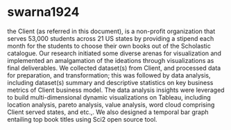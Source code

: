# swarna1924

the Client (as referred in this document), is a non-profit organization that serves 53,000 students across 21 US states by providing a stipend each month for the students to choose their own books out of the Scholastic catalogue. 
Our research initiated some diverse arenas for visualization and implemented an amalgamation of the ideations through visualizations as final deliverables. We collected dataset(s) from Client, and processed data for preparation, and transformation; this was followed by data analysis, including dataset(s) summary and descriptive statistics on key business metrics of Client business model. 
The data analysis insights were leveraged to build multi-dimensional dynamic visualizations on Tableau, including location analysis, pareto analysis, value analysis, word cloud comprising Client served states, and etc.,. 
We also designed a temporal bar graph entailing top book titles using Sci2 open source tool. 

